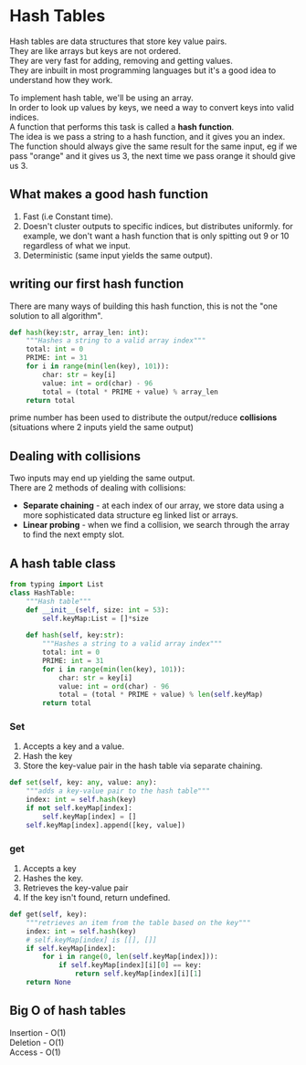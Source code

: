# Hash Tables
Hash tables are data structures that store key value pairs.  
They are like arrays but keys are not ordered.  
They are very fast for adding, removing and getting values.  
They are inbuilt in most programming languages but it's a good idea to understand how they work.  

To implement hash table, we'll be using an array.  
In order to look up values by keys, we need a way to convert keys into valid indices.  
A function that performs this task is called a **hash function**.  
The idea is we pass a string to a hash function, and it gives you an index.  
The function should always give the same result for the same input, eg if we pass "orange" and it gives us 3, the next time we pass orange it should give us 3.

## What makes a good hash function
1. Fast (i.e Constant time).
1. Doesn't cluster outputs to specific indices, but distributes uniformly. for example, we don't want a hash function that is only spitting out 9 or 10 regardless of what we input.
1. Deterministic (same input yields the same output).

## writing our first hash function
There are many ways of building this hash function, this is not the "one solution to all algorithm".

```python
def hash(key:str, array_len: int):
    """Hashes a string to a valid array index"""
    total: int = 0
    PRIME: int = 31
    for i in range(min(len(key), 101)):
        char: str = key[i]
        value: int = ord(char) - 96
        total = (total * PRIME + value) % array_len
    return total
```

prime number has been used to distribute the output/reduce **collisions** (situations where 2 inputs yield the same output)

## Dealing with collisions
Two inputs may end up yielding the same output.  
There are 2 methods of dealing with collisions:  
- **Separate chaining** - at each index of our array, we store data using a more sophisticated data structure eg linked list or arrays.
- **Linear probing** - when we find a collision, we search through the array to find the next empty slot.

## A hash table class
```python
from typing import List
class HashTable:
    """Hash table"""
    def __init__(self, size: int = 53):
        self.keyMap:List = []*size
    
    def hash(self, key:str):
        """Hashes a string to a valid array index"""
        total: int = 0
        PRIME: int = 31
        for i in range(min(len(key), 101)):
            char: str = key[i]
            value: int = ord(char) - 96
            total = (total * PRIME + value) % len(self.keyMap)
        return total
```

### Set
1. Accepts a key and a value.
1. Hash the key
1. Store the key-value pair in the hash table via separate chaining.

```python
def set(self, key: any, value: any):
    """adds a key-value pair to the hash table"""
    index: int = self.hash(key)
    if not self.keyMap[index]:
        self.keyMap[index] = []
    self.keyMap[index].append([key, value])
```

### get
1. Accepts a key
1. Hashes the key.
1. Retrieves the key-value pair
1. If the key isn't found, return undefined.

```python
def get(self, key):
    """retrieves an item from the table based on the key"""
    index: int = self.hash(key)
    # self.keyMap[index] is [[], []]
    if self.keyMap[index]:
        for i in range(0, len(self.keyMap[index])):
            if self.keyMap[index][i][0] == key:
                return self.keyMap[index][i][1]
    return None
```

## Big O of hash tables
Insertion - O(1)  
Deletion - O(1)  
Access - O(1)  